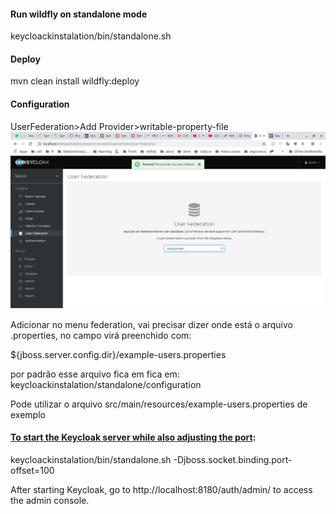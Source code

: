 #### Run wildfly on standalone mode
keycloackinstalation/bin/standalone.sh

#### Deploy
mvn clean install wildfly:deploy

#### Configuration  
UserFederation>Add Provider>writable-property-file
![UserFederatoin](doc/img/UserFederation.png)

Adicionar no menu federation, vai precisar dizer onde está o arquivo .properties, no campo virá preenchido com:

${jboss.server.config.dir}/example-users.properties
 
por padrão esse arquivo fica em fica em: keycloackinstalation/standalone/configuration

Pode utilizar o arquivo src/main/resources/example-users.properties de exemplo 



#### [To start the Keycloak server while also adjusting the port](https://www.keycloak.org/docs/latest/getting_started/):

keycloackinstalation/bin/standalone.sh -Djboss.socket.binding.port-offset=100

After starting Keycloak, go to http://localhost:8180/auth/admin/ to access the admin console.


